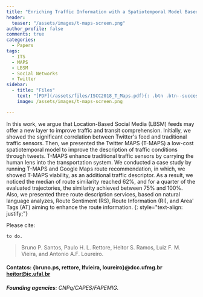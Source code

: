 ```yaml
---
title: "Enriching Traffic Information with a Spatiotemporal Model Based on Social Media"
header:
  teaser: "/assets/images/t-maps-screen.png"
author_profile: false
comments: true
categories:
  - Papers
tags:
  - ITS
  - MAPS
  - LBSM
  - Social Networks
  - Twitter
sidebar:
  - title: "Files"
    text: "[PDF](/assets/files/ISCC2018_T_Maps.pdf){: .btn .btn--success}{: target=\"_blank\"} [Talk PDF](https://www.dropbox.com/s/irg5igvstbstxxi/apresentacao-sbrc.pptx?dl=0){: .btn .btn--info}{: target=\"_blank\"}"
    image: /assets/images/t-maps-screen.png

---
```


In this work, we argue that Location-Based Social Media (LBSM) feeds may offer a new layer to improve traffic and transit comprehension. Initially, we showed the significant correlation between Twitter's feed and traditional traffic sensors. Then, we presented the Twitter MAPS (T-MAPS) a low-cost spatiotemporal model to improve the description of traffic conditions through tweets. T-MAPS enhance traditional traffic sensors by carrying the human lens into the transportation system. We conducted a case study by running T-MAPS and Google Maps route recommendation, in which, we showed T-MAPS viability, as an additional traffic descriptor. As a result, we noticed the median of route similarity reached 62%, and for a quarter of the evaluated trajectories, the similarity achieved between 75% and 100%. Also, we presented three route description services, based on natural language analyzes, Route Sentiment (RS), Route Information (RI), and Area' Tags (AT) aiming to enhance the route information.
{: style="text-align: justify;"}

Please cite:
```TeX
to do.
```
> Bruno P. Santos, Paulo H. L. Rettore, Heitor S. Ramos, Luiz F. M. Vieira, and Antonio A.F. Loureiro.
#### Contatcs: {bruno.ps, rettore, lfvieira, loureiro}@dcc.ufmg.br heitor@ic.ufal.br
###### **Founding agencies**: CNPq/CAPES/FAPEMIG.

